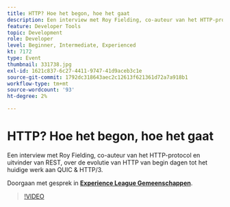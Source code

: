 ```yaml
---
title: HTTP? Hoe het begon, hoe het gaat
description: Een interview met Roy Fielding, co-auteur van het HTTP-protocol en uitvinder van REST, over de evolutie van HTTP van begin dagen tot het huidige werk aan QUIC & HTTP/3. Deze sessie is afgeleverd als onderdeel van de Adobe Developers Live Content-gebeurtenis.
feature: Developer Tools
topic: Development
role: Developer
level: Beginner, Intermediate, Experienced
kt: 7172
type: Event
thumbnail: 331738.jpg
exl-id: 1621c837-6c27-4411-9747-41d9aceb3c1e
source-git-commit: 1792dc318643aec2c12613f621361d72a7a918b1
workflow-type: tm+mt
source-wordcount: '93'
ht-degree: 2%

---
```


# HTTP? Hoe het begon, hoe het gaat

Een interview met Roy Fielding, co-auteur van het HTTP-protocol en uitvinder van REST, over de evolutie van HTTP van begin dagen tot het huidige werk aan QUIC &amp; HTTP/3.

Doorgaan met gesprek in **[Experience League Gemeenschappen](https://adobe.ly/36Yd3v6)**.

>[!VIDEO](https://video.tv.adobe.com/v/331738/?quality=12&learn=on&hidetitle=true)
